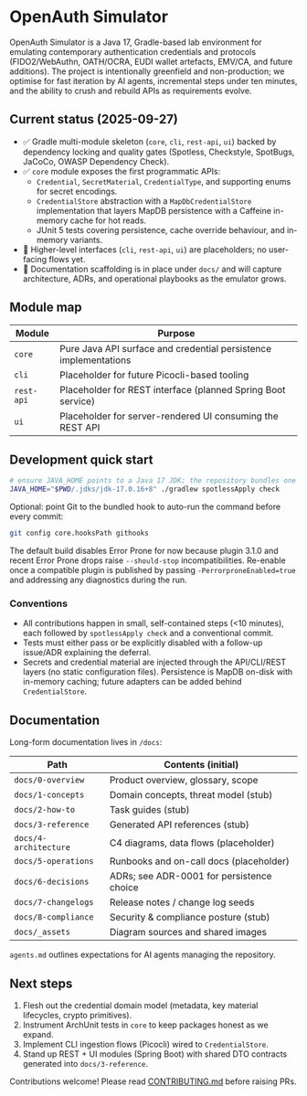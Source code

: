 # OpenAuth Simulator

OpenAuth Simulator is a Java&nbsp;17, Gradle-based lab environment for emulating contemporary authentication credentials and protocols (FIDO2/WebAuthn, OATH/OCRA, EUDI wallet artefacts, EMV/CA, and future additions). The project is intentionally greenfield and non-production; we optimise for fast iteration by AI agents, incremental steps under ten minutes, and the ability to crush and rebuild APIs as requirements evolve.

## Current status (2025-09-27)

- ✅ Gradle multi-module skeleton (`core`, `cli`, `rest-api`, `ui`) backed by dependency locking and quality gates (Spotless, Checkstyle, SpotBugs, JaCoCo, OWASP Dependency Check).
- ✅ `core` module exposes the first programmatic APIs:
  - `Credential`, `SecretMaterial`, `CredentialType`, and supporting enums for secret encodings.
  - `CredentialStore` abstraction with a `MapDbCredentialStore` implementation that layers MapDB persistence with a Caffeine in-memory cache for hot reads.
  - JUnit 5 tests covering persistence, cache override behaviour, and in-memory variants.
- 🚧 Higher-level interfaces (`cli`, `rest-api`, `ui`) are placeholders; no user-facing flows yet.
- 🚧 Documentation scaffolding is in place under `docs/` and will capture architecture, ADRs, and operational playbooks as the emulator grows.

## Module map

| Module    | Purpose                                                          |
|-----------|------------------------------------------------------------------|
| `core`    | Pure Java API surface and credential persistence implementations |
| `cli`     | Placeholder for future Picocli-based tooling                     |
| `rest-api`| Placeholder for REST interface (planned Spring Boot service)     |
| `ui`      | Placeholder for server-rendered UI consuming the REST API        |

## Development quick start

```bash
# ensure JAVA_HOME points to a Java 17 JDK; the repository bundles one under .jdks/
JAVA_HOME="$PWD/.jdks/jdk-17.0.16+8" ./gradlew spotlessApply check
```

Optional: point Git to the bundled hook to auto-run the command before every commit:

```bash
git config core.hooksPath githooks
```

The default build disables Error Prone for now because plugin 3.1.0 and recent Error Prone drops raise `--should-stop` incompatibilities. Re-enable once a compatible plugin is published by passing `-PerrorproneEnabled=true` and addressing any diagnostics during the run.

### Conventions

- All contributions happen in small, self-contained steps (&lt;10 minutes), each followed by `spotlessApply check` and a conventional commit.
- Tests must either pass or be explicitly disabled with a follow-up issue/ADR explaining the deferral.
- Secrets and credential material are injected through the API/CLI/REST layers (no static configuration files). Persistence is MapDB on-disk with in-memory caching; future adapters can be added behind `CredentialStore`.

## Documentation

Long-form documentation lives in `/docs`:

| Path                     | Contents (initial)                           |
|--------------------------|----------------------------------------------|
| `docs/0-overview`        | Product overview, glossary, scope            |
| `docs/1-concepts`        | Domain concepts, threat model (stub)         |
| `docs/2-how-to`          | Task guides (stub)                           |
| `docs/3-reference`       | Generated API references (stub)              |
| `docs/4-architecture`    | C4 diagrams, data flows (placeholder)        |
| `docs/5-operations`      | Runbooks and on-call docs (placeholder)      |
| `docs/6-decisions`       | ADRs; see ADR-0001 for persistence choice    |
| `docs/7-changelogs`      | Release notes / change log seeds             |
| `docs/8-compliance`      | Security & compliance posture (stub)         |
| `docs/_assets`           | Diagram sources and shared images            |

`agents.md` outlines expectations for AI agents managing the repository.

## Next steps

1. Flesh out the credential domain model (metadata, key material lifecycles, crypto primitives).
2. Instrument ArchUnit tests in `core` to keep packages honest as we expand.
3. Implement CLI ingestion flows (Picocli) wired to `CredentialStore`.
4. Stand up REST + UI modules (Spring Boot) with shared DTO contracts generated into `docs/3-reference`.

Contributions welcome! Please read [CONTRIBUTING.md](CONTRIBUTING.md) before raising PRs.
